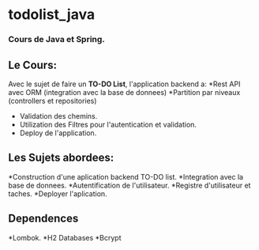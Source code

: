 # todolist_java

### Cours de **Java** et **Spring**.

## Le Cours:
Avec le sujet de faire un __TO-DO List__, l'application backend a:
*Rest API avec ORM (integration avec la base de donnees)
*Partition par niveaux (controllers et repositories)
* Validation des chemins.
* Utilization des Filtres pour l'autentication et validation.
* Deploy de l'application.</br>

## Les Sujets abordees:
*Construction d'une aplication backend TO-DO list.
*Integration avec la base de donnees.
*Autentification de l'utilisateur.
*Registre d'utilisateur et taches.
*Deployer l'aplication.

## Dependences
*Lombok.
*H2 Databases
*Bcrypt
</br>
